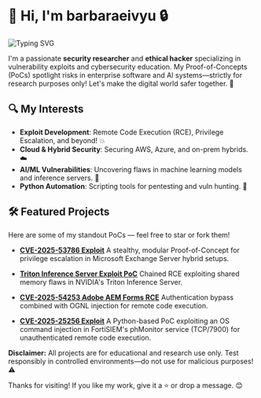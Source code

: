 # 👋 Hi, I'm barbaraeivyu 🔒

<img src="https://readme-typing-svg.demolab.com?font=Fira+Code&size=24&duration=3000&pause=1000&color=FF4500&width=500&lines=Passionate+Security+Researcher;Ethical+Hacker+Specialist;Vulnerability+Exploits+Expert;Cybersecurity+Educator" alt="Typing SVG" />


I'm a passionate **security researcher** and **ethical hacker** specializing in vulnerability exploits and cybersecurity education. My Proof-of-Concepts (PoCs) spotlight risks in enterprise software and AI systems—strictly for research purposes only! Let's make the digital world safer together. 🚀

## 🔍 My Interests
- **Exploit Development**: Remote Code Execution (RCE), Privilege Escalation, and beyond! 💥
- **Cloud & Hybrid Security**: Securing AWS, Azure, and on-prem hybrids. ☁️
- **AI/ML Vulnerabilities**: Uncovering flaws in machine learning models and inference servers. 🤖
- **Python Automation**: Scripting tools for pentesting and vuln hunting. 🐍

## 🛠️ Featured Projects
Here are some of my standout PoCs — feel free to star or fork them!

- **[CVE-2025-53786 Exploit](https://github.com/barbaraeivyu/CVE-2025-53786)**
  A stealthy, modular Proof-of-Concept for privilege escalation in Microsoft Exchange Server hybrid setups.

- **[Triton Inference Server Exploit PoC](https://github.com/barbaraeivyu/Triton-Inference-Server-PoC)**
  Chained RCE exploiting shared memory flaws in NVIDIA's Triton Inference Server.

- **[CVE-2025-54253 Adobe AEM Forms RCE](https://github.com/barbaraeivyu/CVE-2025-54253-e)**
  Authentication bypass combined with OGNL injection for remote code execution.

- **[CVE-2025-25256 Exploit](https://github.com/barbaraeivyu/CVE-2025-25256)** 
  A Python-based PoC exploiting an OS command injection in FortiSIEM's phMonitor service (TCP/7900) for unauthenticated remote code execution.

**Disclaimer:** All projects are for educational and research use only. Test responsibly in controlled environments—do not use for malicious purposes! ⚠️

Thanks for visiting! If you like my work, give it a ⭐ or drop a message. 😊
